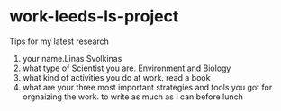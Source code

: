 # work-leeds-ls-project
Tips for my latest research

1. your name.Linas Svolkinas
2. what type of Scientist you are. Environment and Biology
3. what kind of activities you do at work. read a book 
4. what are your three most important strategies and tools you got for orgnaizing the work. to write as much as I can before lunch
